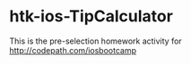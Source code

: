 htk-ios-TipCalculator
=====================

This is the pre-selection homework activity for http://codepath.com/iosbootcamp
